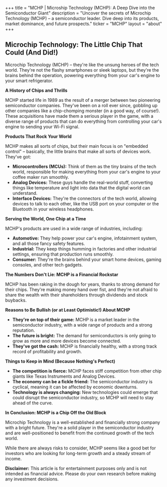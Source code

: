 +++
title = "MCHP |  Microship Technology (MCHP): A Deep Dive into the Semiconductor Giant"
description = "Uncover the secrets of Microchip Technology (MCHP) – a semiconductor leader. Dive deep into its products, market dominance, and future prospects."
ticker = "MCHP"
layout = "about"
+++

        


##  Microchip Technology: The Little Chip That Could (And Did!) 

Microchip Technology (MCHP) –  they're like the unsung heroes of the tech world. They're not the flashy smartphones or sleek laptops, but they're the brains behind the operation, powering everything from your car's engine to your smart refrigerator. 

**A History of Chips and Thrills** 

MCHP started life in 1989 as the result of a merger between two pioneering semiconductor companies.  They've been on a roll ever since, gobbling up other companies like a chip-chomping monster (in a good way, of course!). These acquisitions have made them a serious player in the game, with a diverse range of products that can do everything from controlling your car's engine to sending your Wi-Fi signal.

**Products That Rock Your World**

MCHP makes all sorts of chips, but their main focus is on "embedded control" –  basically, the little brains that make all sorts of devices work.  They've got:

* **Microcontrollers (MCUs):**  Think of them as the tiny brains of the tech world, responsible for making everything from your car's engine to your coffee maker run smoothly.
* **Analog Devices:** These guys handle the real-world stuff, converting things like temperature and light into data that the digital world can understand.
* **Interface Devices:**  They're the connectors of the tech world, allowing devices to talk to each other, like the USB port on your computer or the Bluetooth in your wireless headphones.

**Serving the World, One Chip at a Time**

MCHP's products are used in a wide range of industries, including:

* **Automotive:**  They help power your car's engine, infotainment system, and all those fancy safety features.
* **Industrial:** They keep things humming in factories and other industrial settings, ensuring that production runs smoothly.
* **Consumer:**  They're the brains behind your smart home devices, gaming consoles, and other tech gadgets.

**The Numbers Don't Lie:  MCHP is a Financial Rockstar**

MCHP has been raking in the dough for years, thanks to strong demand for their chips.  They're making money hand over fist, and they're not afraid to share the wealth with their shareholders through dividends and stock buybacks.

**Reasons to Be Bullish (or at Least Optimistic!) About MCHP**

* **They're on top of their game:** MCHP is a market leader in the semiconductor industry, with a wide range of products and a strong reputation.
* **The future is bright:** The demand for semiconductors is only going to grow as more and more devices become connected.
* **They've got the cash:** MCHP is financially healthy, with a strong track record of profitability and growth.

**Things to Keep in Mind (Because Nothing's Perfect)**

* **The competition is fierce:**  MCHP faces stiff competition from other chip giants like Texas Instruments and Analog Devices.
* **The economy can be a fickle friend:**  The semiconductor industry is cyclical, meaning it can be affected by economic downturns.
* **Technology is always changing:**  New technologies could emerge that could disrupt the semiconductor industry, so MCHP will need to stay ahead of the curve.

**In Conclusion:  MCHP is a Chip Off the Old Block**

Microchip Technology is a well-established and financially strong company with a bright future. They're a solid player in the semiconductor industry and are well-positioned to benefit from the continued growth of the tech world.  

While there are always risks to consider, MCHP seems like a good bet for investors who are looking for long-term growth and a steady stream of income.

**Disclaimer:**  This article is for entertainment purposes only and is not intended as financial advice.  Please do your own research before making any investment decisions. 

        